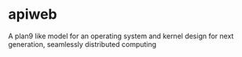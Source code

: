 # apiweb
A plan9 like model for an operating system and kernel design for next generation, seamlessly distributed computing
